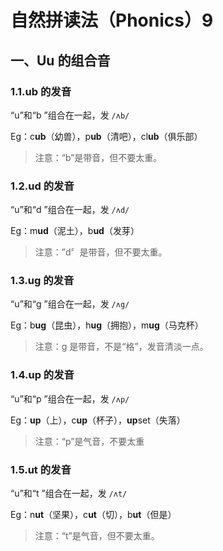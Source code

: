 # 自然拼读法（Phonics）9

## 一、Uu 的组合音

### 1.1.ub 的发音

“u”和“b  ”组合在一起，发 `/ʌb/`

Eg：c**ub**（幼兽），p**ub**（清吧），cl**ub**（俱乐部）

> 注意：“b”是带音，但不要太重。

### 1.2.ud 的发音

“u”和“d  ”组合在一起，发 `/ʌd/`

Eg：m**ud**（泥土），b**ud**（发芽）

> 注意：”d〞是带音，但不要太重。

### 1.3.ug 的发音

“u”和“g  ”组合在一起，发 `/ʌg/`

Eg：b**ug**（昆虫），h**ug**（拥抱），m**ug**（马克杯）

> 注意：g 是带音，不是“格”，发音清淡一点。

### 1.4.up 的发音

“u”和“p  ”组合在一起，发 `/ʌp/`

Eg：**up**（上），c**up**（杯子），**up**set（失落）

> 注意：“p”是气音，不要太重

### 1.5.ut 的发音

“u”和“t  ”组合在一起，发 `/ʌt/`

Eg：n**ut**（坚果），c**ut**（切），b**ut**（但是）

> 注意：“t”是气音，但不要太重。
